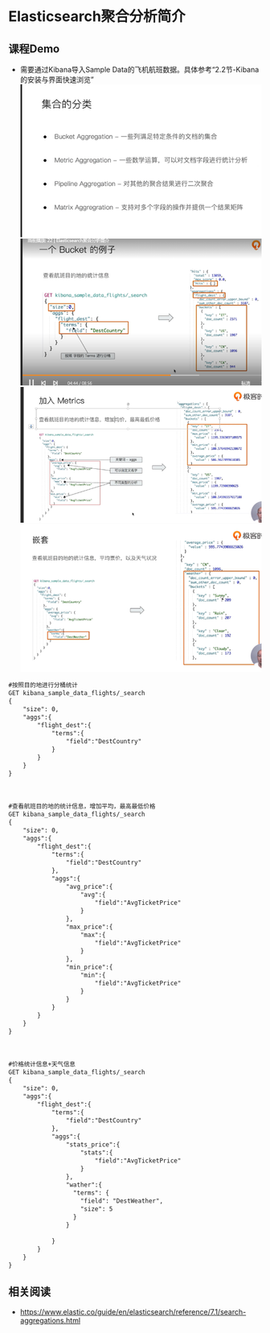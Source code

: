 # Elasticsearch聚合分析简介
## 课程Demo
- 需要通过Kibana导入Sample Data的飞机航班数据。具体参考“2.2节-Kibana的安装与界面快速浏览”
![](./51.png)
![](./52.png)
![](./53.png)
![](./54.png)
```
#按照目的地进行分桶统计
GET kibana_sample_data_flights/_search
{
	"size": 0,
	"aggs":{
		"flight_dest":{
			"terms":{
				"field":"DestCountry"
			}
		}
	}
}



#查看航班目的地的统计信息，增加平均，最高最低价格
GET kibana_sample_data_flights/_search
{
	"size": 0,
	"aggs":{
		"flight_dest":{
			"terms":{
				"field":"DestCountry"
			},
			"aggs":{
				"avg_price":{
					"avg":{
						"field":"AvgTicketPrice"
					}
				},
				"max_price":{
					"max":{
						"field":"AvgTicketPrice"
					}
				},
				"min_price":{
					"min":{
						"field":"AvgTicketPrice"
					}
				}
			}
		}
	}
}



#价格统计信息+天气信息
GET kibana_sample_data_flights/_search
{
	"size": 0,
	"aggs":{
		"flight_dest":{
			"terms":{
				"field":"DestCountry"
			},
			"aggs":{
				"stats_price":{
					"stats":{
						"field":"AvgTicketPrice"
					}
				},
				"wather":{
				  "terms": {
				    "field": "DestWeather",
				    "size": 5
				  }
				}

			}
		}
	}
}

```
## 相关阅读
- https://www.elastic.co/guide/en/elasticsearch/reference/7.1/search-aggregations.html
